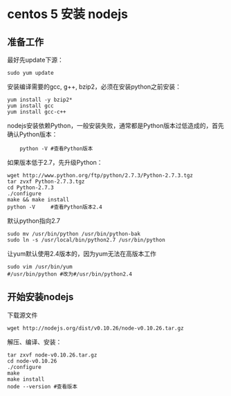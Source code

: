 
# centos 5 安装 nodejs

## 准备工作
最好先update下源：

```
sudo yum update
```

安装编译需要的gcc, g++, bzip2，必须在安装python之前安装：

    yum install -y bzip2*
    yum install gcc
    yum install gcc-c++

nodejs安装依赖Python，一般安装失败，通常都是Python版本过低造成的，首先确认Python版本：

```
    python -V #查看Python版本
```

如果版本低于2.7，先升级Python：


    wget http://www.python.org/ftp/python/2.7.3/Python-2.7.3.tgz
    tar zvxf Python-2.7.3.tgz
    cd Python-2.7.3
    ./configure
    make && make install
    python -V     #查看Python版本2.4


默认python指向2.7

    sudo mv /usr/bin/python /usr/bin/python-bak  
    sudo ln -s /usr/local/bin/python2.7 /usr/bin/python

让yum默认使用2.4版本的，因为yum无法在高版本工作


    sudo vim /usr/bin/yum
    #/usr/bin/python #改为#/usr/bin/python2.4


## 开始安装nodejs

下载源文件

```
wget http://nodejs.org/dist/v0.10.26/node-v0.10.26.tar.gz
```

解压、编译、安装：


    tar zxvf node-v0.10.26.tar.gz
    cd node-v0.10.26
    ./configure
    make
    make install
    node --version #查看版本

